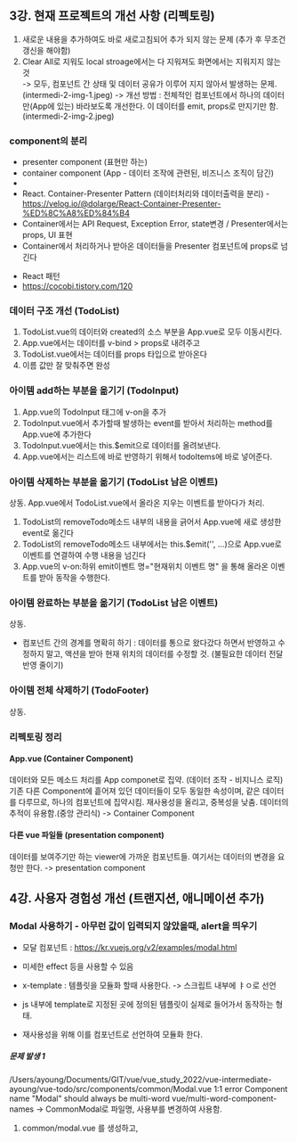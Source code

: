 ## 3강. 현재 프로젝트의 개선 사항 (리펙토링)
1) 새로운 내용을 추가하여도 바로 새로고침되어 추가 되지 않는 문제 (추가 후 무조건 갱신을 해야함)   
2) Clear All로 지워도 local stroage에서는 다 지워져도 화면에서는 지워지지 않는 것   
-> 모두, 컴포넌트 간 상태 및 데이터 공유가 이루어 지지 않아서 발생하는 문제. (intermedi-2-img-1.jpeg)
-> 개선 방법 : 전체적인 컴포넌트에서 하나의 데이터만(App에 있는) 바라보도록 개선한다. 
   이 데이터를 emit, props로 만지기만 함. (intermedi-2-img-2.jpeg)

### component의 분리
- presenter component (표현만 하는)
- container component (App - 데이터 조작에 관련된, 비즈니스 조직이 담긴)
- 
- React. Container-Presenter Pattern (데이터처리와 데이터출력을 분리) - https://velog.io/@dolarge/React-Container-Presenter-%ED%8C%A8%ED%84%B4
- Container에서는 API Request, Exception Error, state변경 / Presenter에서는 props, UI 표현
- Container에서 처리하거나 받아온 데이터들을 Presenter 컴포넌트에 props로 넘긴다

+ React 패턴
+ https://cocobi.tistory.com/120


### 데이터 구조 개선 (TodoList)
1) TodoList.vue의 데이터와 created의 소스 부분을 App.vue로 모두 이동시킨다.
2) App.vue에서는 데이터를 v-bind > props로 내려주고
3) TodoList.vue에서는 데이터를 props 타입으로 받아온다
4) 이름 값만 잘 맞춰주면 완성

### 아이템 add하는 부분을 옮기기 (TodoInput)
1) App.vue의 TodoInput 태그에 v-on을 추가
2) TodoInput.vue에서 추가할때 발생하는 event를 받아서 처리하는 method를 App.vue에 추가한다
3) TodoInput.vue에서는 this.$emit으로 데이터를 올려보낸다.
4) App.vue에서는 리스트에 바로 반영하기 위해서 todoItems에 바로 넣어준다.

### 아이템 삭제하는 부분을 옮기기 (TodoList 남은 이벤트)
상동. App.vue에서 TodoList.vue에서 올라온 지우는 이벤트를 받아다가 처리.
1) TodoList의 removeTodo메소드 내부의 내용을 긁어서 App.vue에 새로 생성한 event로 옮긴다
2) TodoList의 removeTodo메소드 내부에서는 this.$emit('', ...)으로 App.vue로 이벤트를 연결하여 수행 내용을 넘긴다
3) App.vue의 v-on:하위 emit이벤트 명="현재위치 이벤트 명" 을 통해 올라온 이벤트를 받아 동작을 수행한다.

### 아이템 완료하는 부분을 옮기기 (TodoList 남은 이벤트)
상동.
* 컴포넌트 간의 경계를 명확히 하기 : 
  데이터를 통으로 왔다갔다 하면서 반영하고 수정하지 말고, 액션을 받아 현재 위치의 데이터를 수정할 것. (불필요한 데이터 전달 반영 줄이기)

### 아이템 전체 삭제하기 (TodoFooter)
상동.


### 리펙토링 정리
#### App.vue (Container Component)
데이터와 모든 메소드 처리를 App componet로 집약. (데이터 조작 - 비지니스 로직)
기존 다른 Component에 흩어져 있던 데이터들이 모두 동일한 속성이며, 같은 데이터를 다루므로, 하나의 컴포넌트에 집약시킴. 
재사용성을 올리고, 중복성을 낮춤. 데이터의 추적이 유용함.(중앙 관리식)
-> Container Component

#### 다른 vue 파일들 (presentation component)
데이터를 보여주기만 하는 viewer에 가까운 컴포넌트들. 여기서는 데이터의 변경을 요청만 한다.
-> presentation component



## 4강. 사용자 경험성 개선 (트랜지션, 애니메이션 추가)

### Modal 사용하기 - 아무런 값이 입력되지 않았을때, alert을 띄우기 
- 모달 컴포넌트 : https://kr.vuejs.org/v2/examples/modal.html
- 미세한 effect 등을 사용할 수 있음

- x-template : 템플릿을 모듈화 할때 사용한다. -> 스크립트 내부에 ㅑㅇ로 선언
- js 내부에 template로 지정된 곳에 정의된 템플릿이 실제로 들어가서 동작하는 형태.
- 재사용성을 위해 이를 컴포넌트로 선언하여 모듈화 한다.

##### 문제 발생 1
/Users/ayoung/Documents/GIT/vue/vue_study_2022/vue-intermediate-ayoung/vue-todo/src/components/common/Modal.vue
  1:1  error  Component name "Modal" should always be multi-word  vue/multi-word-component-names
-> CommonModal로 파일명, 사용부를 변경하여 사용함.

1) common/modal.vue 를 생성하고, <script/> 하위에 <template/> 내용을 붙여 넣는다. css도 다 들고 온다.
2) TodoInput.vue의 script에 modal을 import하고 component로 선언한다.
3) TodoInput.vue의 template에 모달 html을 추가한다.(실제 사용되는 부분)- 여기서 명명 에러 발생.
4) TodoInput.vue의 scripot에 showModal data를 추가한다.

#### * slot : 특정 component의 일부 ui를 재사용 할 수 있는 기능.
- 이미 정의된 template의 html tag는 바꾸기가 어렵지만, slot을 통해서 특정 부분을 재정의 할 수가 있다.
- 모달 내의 슬롯으로 지정된 부분은 상위 컴포넌트에서 호출하여 재정의 할 수 있다.

##### 문제 발생 2 (https://www.inflearn.com/questions/282278)
ERROR in [eslint] 
/Users/ayoung/Documents/GIT/vue/vue_study_2022/vue-intermediate-ayoung/vue-todo/src/components/TodoInput.vue
  13:11  error  `slot` attributes are deprecated  vue/no-deprecated-slot-attribute
-> https://vuejs.org/guide/components/slots.html#named-slots
-> <template v-slot:header/> 의 형태로 사용할것.
-> h3 태그를 사용할 수 없으므로, span tag로 변경하여 css가 적용되도록 함.

#### 퀴즈 : 똑같은 방법으로 사용할것.
   <template v-slot:header> 경고장을 드립니다. </template>
   <template v-slot:body> 당신은 빈 값을 입력하였습니다!!! </template>
   <template v-slot:footer> - 천사소녀 네티 - </template>

- footer의 버튼을 옮기기 : 
- slot:header 변경부에 버튼을 추가하고, css를 입힌다.
- 그리고 [* 축약형 : @click == v-on:click ] 을 사용하여 모달을 닫도록, showModal = false로 변경한다.


### Transitions : List에 Effect 넣기. (트랜지션, 애니메이션)
- https://kr.vuejs.org/v2/guide/transitions.html
- 구현 관점 : 간단한 effect를 바로바로 추가 할 수 있어서 편하다.

- 딱 이 두가지로 구성된다.
1) name : name에 지정한 transition class에 따라서 transition이 지정이 된다. (css와 바로 연관되는 속성)
2) tag : html의 tag를 의미. 이 해당 tag에 transition을 넣겠다는 의미.

#### list transitions
- https://kr.vuejs.org/v2/guide/transitions.html#%EB%A6%AC%EC%8A%A4%ED%8A%B8-%ED%8A%B8%EB%9E%9C%EC%A7%80%EC%85%98
- css를 긁어와 TodoList.vue의 css에 추가하기.
- template에서 transition-group을 지정하여 사용하기.

- 트랜지션 클래스 첨부 이미지 (intermedi-2-img-3.png)



## 강의 중간 정리
1) 뷰 cli를 이용한 프로젝트 구성 방법 : 당시엔 안정적 버전인 2.9버전을 사용하여 강의는 구현함. 나는 5버전을 사용.
2) 컴포넌트 기반 설계 방법 : container component, trasition component등 기능별 분리하여 설계하는 방법.
3) 컴포넌트 구조화 및 컴포넌트 통신 방법 : props, emit 등을 사용하여 리펙토링을 통해 구현.

4) ES6을 이용한 효율적이고 간결한 뷰 코딩 방법
5) Vuex를 이용한 상태관리의 이해 및 적용 방법